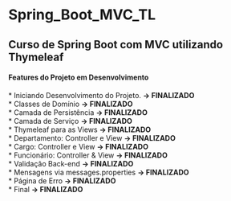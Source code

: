 # Spring_Boot_MVC_TL
<h2>Curso de Spring Boot com MVC utilizando Thymeleaf</h2>

<h4>Features do Projeto em Desenvolvimento</h4>
* Iniciando Desenvolvimento do Projeto. <strong>-> FINALIZADO</strong><br>
* Classes de Domínio <strong>-> FINALIZADO</strong><br>
* Camada de Persistência <strong>-> FINALIZADO</strong><br>
* Camada de Serviço <strong>-> FINALIZADO</strong><br>
* Thymeleaf para as Views <strong>-> FINALIZADO</strong><br>
* Departamento: Controller e View <strong>-> FINALIZADO</strong><br>
* Cargo: Controller e View <strong>-> FINALIZADO</strong><br>
* Funcionário: Controller & View <strong>-> FINALIZADO</strong><br>
* Validação Back-end <strong>-> FINALIZADO</strong><br>
* Mensagens via messages.properties <strong>-> FINALIZADO</strong><br>
* Página de Erro <strong>-> FINALIZADO</strong><br>
* Final <strong>-> FINALIZADO</strong><br> 
